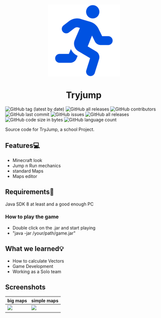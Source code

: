 
<p align="center">
<img width="231" height="231" alt="TryJump" src="https://raw.githubusercontent.com/Gebes/TryJump/main/assets/icon.png?token=AIMZT2SZR2KIOSNOYGCWFFLAHVELA"/>
</p>
<h1 align="center">Tryjump</h1>



![GitHub tag (latest by date)](https://img.shields.io/github/v/tag/Gebes/TryJump)
![GitHub all releases](https://img.shields.io/github/downloads/Gebes/TryJump/total)
![GitHub contributors](https://img.shields.io/github/contributors/Gebes/TryJump)
![GitHub last commit](https://img.shields.io/github/last-commit/Gebes/TryJump)
![GitHub issues](https://img.shields.io/github/issues-raw/Gebes/TryJump)
![GitHub all releases](https://img.shields.io/github/downloads/Gebes/TryJump/total)
![GitHub code size in bytes](https://img.shields.io/github/languages/code-size/Gebes/TryJump)
![GitHub language count](https://img.shields.io/github/languages/count/Gebes/TryJump)

Source code for TryJump, a school Project.

## Features💻
- Minecraft look
- Jump n Run mechanics
- standard Maps
- Maps editor

## Requirements📌
Java SDK 8 at least and a good enough PC

### How to play the game
- Double click on the .jar and start playing
- "java -jar /your/path/game.jar"

## What we learned💡
- How to calculate Vectors
- Game Development
- Working as a Solo team

## Screenshots

| big maps                             | simple maps                          |
| ------------------------------------ | ------------------------------------ |
|![](https://data.zgast.at/TryJump/1ss.PNG)|![](https://data.zgast.at/TryJump/2ss.PNG)|

